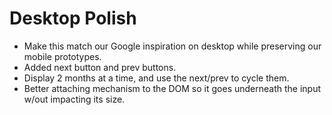 # Desktop Polish

- Make this match our Google inspiration on desktop while preserving our mobile prototypes.
- Added next button and prev buttons.
- Display 2 months at a time, and use the next/prev to cycle them.
- Better attaching mechanism to the DOM so it goes underneath the input w/out impacting its size.